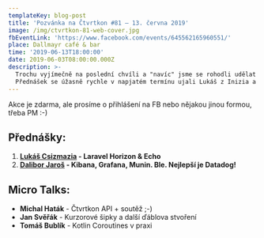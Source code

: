 ```yaml
---
templateKey: blog-post
title: 'Pozvánka na Čtvrtkon #81 – 13. června 2019'
image: /img/ctvrtkon-81-web-cover.jpg
fbEventLink: 'https://www.facebook.com/events/645562165960551/'
place: Dallmayr café & bar
time: '2019-06-13T18:00:00'
date: 2019-06-03T08:00:00.000Z
description: >-
  Trochu vyjímečně na poslední chvíli a "navíc" jsme se rohodli udělat DEV Čtvrtkon ještě před prázdninami. 
  Přednášek se úžasně rychle v napjatém termínu ujali Lukáš z Inizia a Dalibor z Collabimu a nebudou chybět ani micro talky.
---
```

Akce je zdarma, ale prosíme o přihlášení na FB nebo nějakou jinou formou, třeba PM :-)

## Přednášky:

1) **[Lukáš Csizmazia](https://www.linkedin.com/in/lukáš-csizmazia-71b074114/) - Laravel Horizon & Echo**
2) **[Dalibor Jaroš](https://www.linkedin.com/in/dalibor-jaroš-597b7189/) - Kibana, Grafana, Munin. Ble. Nejlepší je Datadog!**

## Micro Talks:

* **Michal Haták** - Čtvrtkon API + soutěž ;-)
* **Jan Svěřák** - Kurzorové šipky a další ďáblova stvoření
* **Tomáš Bublík** - Kotlin Coroutines v praxi
